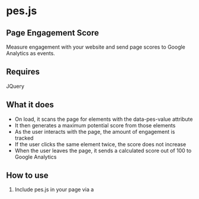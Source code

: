 # pes.js
## Page Engagement Score

Measure engagement with your website and send page scores to Google Analytics as events.

## Requires

JQuery

## What it does

* On load, it scans the page for elements with the data-pes-value attribute 
* It then generates a maximum potential score from those elements
* As the user interacts with the page, the amount of engagement is tracked
* If the user clicks the same element twice, the score does not increase
* When the user leaves the page, it sends a calculated score out of 100 to Google Analytics

## How to use

1. Include pes.js in your page via a <script> tag.
2. Add a data-pes-value data attribute to any element you want to measure.

The score is always out of 100, no matter how many elements you add. You can give different elements different weights by increasing or decreasing the score in the data attribute.
  
## Example HTML

```
<a href="#" data-pes-value="10">Something trivial</a>

<a href="#" data-pes-value="200">Something really important</a>
```

## GDPR?

It collects no personal data.

## Finding the data in Google Analytics

Go to the Events reports. Choose Page Engagement Score from the event categories. Switch to the Event label Dimension to see the pages being tracked and their average score (under the Avg. Value column).

## Customisation

A few things can be changed in the pes.js file:

* the name of the data attribute that tracks the scores
* the Google Analytics event category name
* the Google Analytics event action name

## Debug mode

Enable pes.debug = true to see the score live and send the event to Google Analytics without leaving the page.

## Limitations

* It only tracks DOM elements via the onclick event.
* There is no support for tracking clicks on embedded content like videos.

## Contributions

Improvements welcome!
